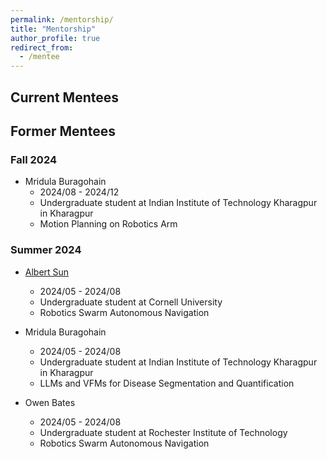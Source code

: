 ```yaml
---
permalink: /mentorship/
title: "Mentorship"
author_profile: true
redirect_from: 
  - /mentee
---
```


## Current Mentees

## Former Mentees
### Fall 2024
- Mridula Buragohain
    - 2024/08 - 2024/12
    - Undergraduate student at Indian Institute of Technology Kharagpur in Kharagpur
    - Motion Planning on Robotics Arm


### Summer 2024
- [Albert Sun](https://github.com/asun121)
    - 2024/05 - 2024/08
    - Undergraduate student at Cornell University
    - Robotics Swarm Autonomous Navigation

- Mridula Buragohain
    - 2024/05 - 2024/08
    - Undergraduate student at Indian Institute of Technology Kharagpur in Kharagpur
    - LLMs and VFMs for Disease Segmentation and Quantification

- Owen Bates
    - 2024/05 - 2024/08
    - Undergraduate student at Rochester Institute of Technology
    - Robotics Swarm Autonomous Navigation